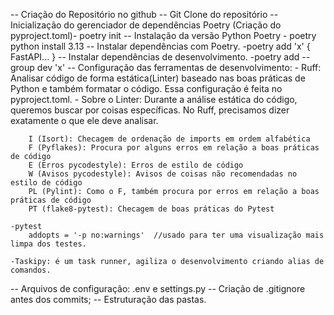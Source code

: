 -- Criação do Repositório no github
-- Git Clone do repositório
-- Inicialização do gerenciador de dependências Poetry (Criação do pyproject.toml)- poetry init
-- Instalação da versão Python Poetry - poetry python install 3.13
-- Instalar dependências com Poetry. -poetry add 'x'
    {
        FastAPI...
    }
-- Instalar dependências de desenvolvimento. -poetry add --group dev 'x'
-- Configuração das ferramentas de desenvolvimento:
    - Ruff: Analisar código de forma estática(Linter) baseado nas boas práticas de Python e também formatar o código. Essa configuração é feita no pyproject.toml.
    - Sobre o Linter: 
        Durante a análise estática do código, queremos buscar por coisas específicas.
        No Ruff, precisamos dizer exatamente o que ele deve analisar. 

        I (Isort): Checagem de ordenação de imports em ordem alfabética
        F (Pyflakes): Procura por alguns erros em relação a boas práticas de código
        E (Erros pycodestyle): Erros de estilo de código
        W (Avisos pycodestyle): Avisos de coisas não recomendadas no estilo de código
        PL (Pylint): Como o F, também procura por erros em relação a boas práticas de código
        PT (flake8-pytest): Checagem de boas práticas do Pytest

    -pytest
        addopts = '-p no:warnings'  //usado para ter uma visualização mais limpa dos testes.
    
    -Taskipy: é um task runner, agiliza o desenvolvimento criando alias de comandos.

-- Arquivos de configuração: .env e settings.py
-- Criação de .gitignore antes dos commits;
-- Estruturação das pastas. 